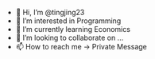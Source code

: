 - 👋 Hi, I’m @tingjing23
- 👀 I’m interested in Programming 
- 🌱 I’m currently learning Economics
- 💞️ I’m looking to collaborate on ...
- 📫 How to reach me -> Private Message

<!---
tingjing23/tingjing23 is a ✨ special ✨ repository because its `README.md` (this file) appears on your GitHub profile.
You can click the Preview link to take a look at your changes.
--->
